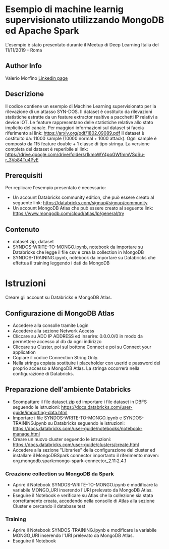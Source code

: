 
# Esempio di machine learnig supervisionato utilizzando MongoDB ed Apache Spark
L'esempio è stato presentato durante il Meetup di Deep Learning Italia del 11/11/2019 - Roma

## Author Info
Valerio Morfino [Linkedin page](https://www.linkedin.com/in/valerio-morfino/)

## Descrizione
Il codice contiene un esempio di Machine Learning supervisionato per la rilevazione di un attasso SYN-DOS.
Il dataset è costituito da rilevazioni statistiche estratte da un feature extractor realtive a pacchetti IP relativi a device IOT. Le feature rappresentano delle statistiche relative allo stato implicito del canale. Per maggiori informazioni sul dataset si faccia riferimento al link: https://arxiv.org/pdf/1802.09089.pdf
Il dataset è costituito da: 11000 sample (10000 normal + 1000 attack). Ogni sample è composto da 115 feature double + 1 classe di tipo stringa.
La versione completa del dataset è reperibile al link: https://drive.google.com/drive/folders/1kmoWY4poGWfmmVSdSu-r_3Vo84Tu4PyE

## Prerequisiti
Per replicare l'esempio presentato è necessario:
- Un account Databricks community edition,  che può essere creato al seguente link: https://databricks.com/signup#signup/community
- Un account MongoDB Atlas che può essere creato al seguente link: https://www.mongodb.com/cloud/atlas/lp/general/try

## Contenuto
- dataset.zip, dataset 
- SYNDOS-WRITE-TO-MONGO.ipynb, notebook da importare su Databricks che legge il file csv e crea la collection in MongoDB
- SYNDOS-TRAINING.ipynb, notebook da importare su Databricks che effettua il training leggendo i dati da MongoDB

# Istruzioni
Creare gli account su Databricks e MongoDB Atlas.

## Configurazione di MongoDB Atlas
- Accedere alla consolle tramite Login
- Accedere alla sezione Network Access
- Cliccare su ADD IP ADDRESS ed inserire: 0.0.0.0/0  in modo da permettere accesso al db da ogni indirizzo 
- Cliccare su Cluster, poi sul bottone Connect e poi su Connect your application
- Copiare il codice Connection String Only.
- Nella stringa copiata sostituire i placeholder con userid e password del proprio accesso a MongoDB Atlas. La stringa occorrerà nella configurazione di Databricks.
## Preparazione dell'ambiente Databricks
- Scompattare il file dataset.zip ed importare i file dataset in DBFS seguendo le istruzioni: https://docs.databricks.com/user-guide/importing-data.html
- Importare i file SYNDOS-WRITE-TO-MONGO.ipynb e SYNDOS-TRAINING.ipynb su Databricks seguendo le istruzioni: https://docs.databricks.com/user-guide/notebooks/notebook-manage.html
- Creare un nuovo cluster seguendo le istruzioni: https://docs.databricks.com/user-guide/clusters/create.html
- Accedere alla sezione "Libraries" della configurazione del cluster ed installare il MongoDBSpark connector importanto il riferimento maven: org.mongodb.spark:mongo-spark-connector_2.11:2.4.1

### Creazione collection su MongoDB da Spark
- Aprire il Notebook SYNDOS-WRITE-TO-MONGO.ipynb e modificare la variabile MONGO_URI inserendo l'URI prelevato da MongoDB Atlas.
- Eseguire il Notebook e verificare su Atlas che la collezione sia stata correttamente creata, accedendo nella consolle di Atlas alla sezione Cluster e cercando il database test 

### Training
- Aprire il Notebook SYNDOS-TRAINING.ipynb e modificare la variabile MONGO_URI inserendo l'URI prelevato da MongoDB Atlas.
- Eseguire il Notebook


